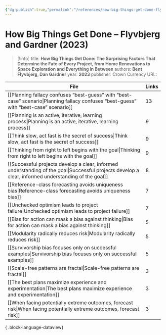 ```yaml
---
{"dg-publish":true,"permalink":"/references/how-big-things-get-done-flyvbjerg-and-gardner-2023/"}
---
```



# How Big Things Get Done – Flyvbjerg and Gardner (2023)

> [!info]
> title: **How Big Things Get Done: The Surprising Factors That Determine the Fate of Every Project, from Home Renovations to Space Exploration and Everything In Between**
> authors: **Bent Flyvbjerg, Dan Gardner**
> year: **2023**
> publisher: Crown Currency
> URL: 



| File                                                                                                                                                    | Links |
| ------------------------------------------------------------------------------------------------------------------------------------------------------- | ----- |
| [[Planning fallacy confuses “best-guess” with “best-case” scenario\|Planning fallacy confuses “best-guess” with “best-case” scenario]]               | 13    |
| [[Planning is an active, iterative, learning process\|Planning is an active, iterative, learning process]]                                           | 9     |
| [[Think slow, act fast is the secret of success\|Think slow, act fast is the secret of success]]                                                     | 9     |
| [[Thinking from right to left begins with the goal\|Thinking from right to left begins with the goal]]                                               | 9     |
| [[Successful projects develop a clear, informed understanding of the goal\|Successful projects develop a clear, informed understanding of the goal]] | 8     |
| [[Reference-class forecasting avoids uniqueness bias\|Reference-class forecasting avoids uniqueness bias]]                                           | 7     |
| [[Unchecked optimism leads to project failure\|Unchecked optimism leads to project failure]]                                                         | 7     |
| [[Bias for action can mask a bias against thinking\|Bias for action can mask a bias against thinking]]                                               | 5     |
| [[Modularity radically reduces risk\|Modularity radically reduces risk]]                                                                             | 5     |
| [[Survivorship bias focuses only on successful examples\|Survivorship bias focuses only on successful examples]]                                     | 5     |
| [[Scale-free patterns are fractal\|Scale-free patterns are fractal]]                                                                                 | 3     |
| [[The best plans maximize experience and experimentation\|The best plans maximize experience and experimentation]]                                   | 3     |
| [[When facing potentially extreme outcomes, forecast risk\|When facing potentially extreme outcomes, forecast risk]]                                 | 3     |

{ .block-language-dataview}
